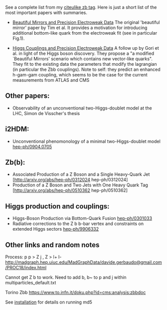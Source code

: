 


See a complete list from my [citeulike zb tag](http://www.citeulike.org/user/gerbaudo/tag/zb).
Here is just a short list of the most important papers with summaries.

- [Beautiful Mirrors and Precision Electroweak Data](http://arxiv.org/abs/hep-ph/0109097)
The original 'beautiful mirror' paper by Tim et al.  It provides a
motivation for introducing additional bottom-like quark from the
electroweak fit (see in particular Fig.1).

- [Higgs Couplings and Precision Electroweak Data](http://arxiv.org/abs/1209.6382)
A follow up by Gori et al. in light of the Higgs boson discovery. They
propose a "a modified `Beautiful Mirrors' scenario which contains new
vector-like quarks". They fit to the existing data the parameters that
modify the lagrangian (in particular the Zbb couplings). Note to self:
they predict an enhanced h-gam-gam coupling, which seems to be the
case for the current measurements from ATLAS and CMS



## Other papers:
- Observability of an unconventional two-Higgs-doublet model at the LHC, Simon de Visscher's thesis

## i2HDM:
- Unconventional phenomonology of a minimal two-Higgs-doublet model
  [hep-ph/0904.0705](http://arxiv.org/abs/0904.0705)

## Zb(b):
- Associated Production of a Z Boson and a Single Heavy-Quark Jet
  [http://arxiv.org/abs/hep-ph/0312024 hep-ph/0312024]
- Production of a Z Boson and Two Jets with One Heavy Quark Tag
  [http://arxiv.org/abs/hep-ph/0510362 hep-ph/0510362]

## Higgs production and couplings:

- Higgs-Boson Production via Bottom-Quark Fusion [hep-ph/0301033](http://arxiv.org/abs/hep-ph/0301033)
- Radiative corrections to the Z b b-bar vertex and constraints on extended Higgs sectors [hep-ph/9906332](http://arxiv.org/abs/hep-ph/9906332)

## Other links and random notes

Process: p p > Z j , Z > l+ l-
http://madgraph.hep.uiuc.edu/MadGraphData/davide.gerbaudo@gmail.com/PROC18/index.html

Cannot get Z b to work.
Need to add b, b~ to p and j within multiparticles_default.txt

Torino Zbb
https://www.to.infn.it/doku.php?id=cms:analysis:zbbdoc

See [installation](installation.md) for details on running md5

